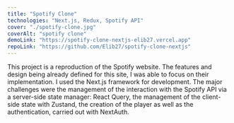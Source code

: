 ```yaml
---
title: "Spotify Clone"
technologies: "Next.js, Redux, Spotify API"
cover: "./spotify-clone.jpg"
coverAlt: "spotify clone"
demoLink: "https://spotify-clone-nextjs-elib27.vercel.app"
repoLink: "https://github.com/Elib27/spotify-clone-nextjs"
---
```


This project is a reproduction of the Spotify website. The features and design being already defined for this site, I was able to focus on their implementation. I used the Next.js framework for development. The major challenges were the management of the interaction with the Spotify API via a server-side state manager: React Query, the management of the client-side state with Zustand, the creation of the player as well as the authentication, carried out with NextAuth.